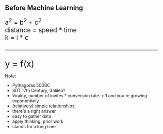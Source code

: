 ## Before Machine Learning

<div class="fragment" style="font-size: 1.5em">
a<sup>2</sup> = b<sup>2</sup> + c<sup>2</sup>
</div>

<div class="fragment" style="font-size: 1.5em">
distance = speed * time
</div>

<div class="fragment" style="font-size: 1.5em">
k = i * c
</div>

<div class="fragment" style="font-size: 2em">
<hr />
y = f(x)
</div>

Note:
- Pythagoras 500BC
- SDT 17th Century, Galileo?
- Virality, number of invites * conversion rate. > 1 and you're growing exponentially
- (relatively) simple relationships
- there's a right answer
- easy to gather data
- apply thinking, prior work
- stands for a long time